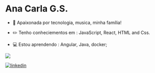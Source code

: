 # Ana Carla G.S.


- :blue_heart: Apaixonada por  tecnologia, musica, minha família!

- :pencil2: Tenho conheciementos em : JavaScript, React, HTML and Css.
- :computer: Estou aprendendo : Angular, Java, docker;



<p>
  <a href= "https://github.com/Anacarlags/github-readme-stats">
    <img src= "https://github-readme-stats.vercel.app/api/top-langs/?username=Anacarlags&layout=compact"/>
  </a>
</p>

[![linkedin](https://i.ibb.co/GCTcBjk/linkedin2.png)](https://www.linkedin.com/in/ana-carla-gs-lta)
